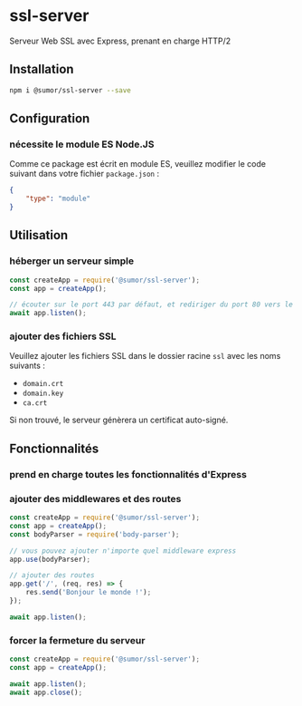 # ssl-server
Serveur Web SSL avec Express, prenant en charge HTTP/2

## Installation
```bash
npm i @sumor/ssl-server --save
```

## Configuration

### nécessite le module ES Node.JS
Comme ce package est écrit en module ES, veuillez modifier le code suivant dans votre fichier `package.json` :
```json
{
    "type": "module"
}
```

## Utilisation

### héberger un serveur simple

```javascript
const createApp = require('@sumor/ssl-server');
const app = createApp();

// écouter sur le port 443 par défaut, et rediriger du port 80 vers le port https 443
await app.listen();
```

### ajouter des fichiers SSL
Veuillez ajouter les fichiers SSL dans le dossier racine `ssl` avec les noms suivants :
- `domain.crt`
- `domain.key`
- `ca.crt`

Si non trouvé, le serveur génèrera un certificat auto-signé.

## Fonctionnalités

### prend en charge toutes les fonctionnalités d'Express

### ajouter des middlewares et des routes

```javascript
const createApp = require('@sumor/ssl-server');
const app = createApp();
const bodyParser = require('body-parser');

// vous pouvez ajouter n'importe quel middleware express
app.use(bodyParser);

// ajouter des routes
app.get('/', (req, res) => {
    res.send('Bonjour le monde !');
});

await app.listen();
```

### forcer la fermeture du serveur

```javascript
const createApp = require('@sumor/ssl-server');
const app = createApp();

await app.listen();
await app.close();
```